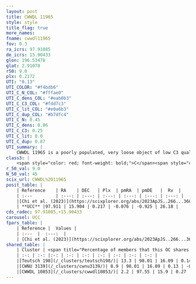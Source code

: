 ```yaml
---
layout: post
title: CWWDL 11965
style: style
title_flag: true
more_names: 
fname: cwwdl11965
fov: 0.3
ra_icrs: 97.91085
de_icrs: 15.90433
glon: 196.53478
glat: 2.91078
r50: 9.0
plx: 0.2172
UTI: "0.13"
UTI_COLOR: "#f4bdb6"
UTI_C_N_COL: "#fffae0"
UTI_C_dens_COL: "#eab0b3"
UTI_C_C3_COL: "#fdd7c3"
UTI_C_lit_COL: "#e0a6b3"
UTI_C_dup_COL: "#b7dfc4"
UTI_C_N: 0.45
UTI_C_dens: 0.06
UTI_C_C3: 0.25
UTI_C_lit: 0.0
UTI_C_dup: 0.87
UTI_summary: |
    CWWDL 11965 is a poorly populated, very loose object of low C3 quality. It was recently reported in the literature.<br><br>This is very likely a unique object, which shares a small percentage of members with at least one previously reported entry, and a very small percentage with at least one entry reported in the same catalogue.
class3: |
    <span style="color: red; font-weight: bold;">C</span><span style="color: red; font-weight: bold;">C</span>
r_50_val: 9.0
N_50_val: 45
scix_url: CWWDL%2011965
posit_table: |
    | Reference    | RA    | DEC   | Plx  | pmRA  | pmDE   |  Rv  |
    | :---         | :---: | :---: | :---: | :---: | :---: | :---: |
    |[Chi et al. (2023)](https://scixplorer.org/abs/2023ApJS..266...36C) | 97.888 | 15.895 | 0.248 | -0.122 | -0.872 | 60.029 |
    | **UCC** |97.911 | 15.904 | 0.217 | -0.076 | -0.925 | 26.18 | 
cds_radec: 97.91085,+15.90433
carousel: UCC
fpars_table: |
    | Reference |  Values |
    | :---  |  :---:  |
    | [Chi et al. (2023)](https://scixplorer.org/abs/2023ApJS..266...36C) | `logAge=8.15, Z=0.37` |
shared_table: |
    | Cluster | <span title="Percentage of members that this OC shares with the ones listed">%</span>   | RA   | DEC   | Plx   | pmRA  | pmDE  | Rv | UTI |
    | :-: | :-: |:-: | :-: | :-: | :-: | :-: | :-: | :-: |
    |[Teutsch 198](/_clusters/teutsch198/)| 13.3 | 98.01 | 16.09 | 0.14 | -0.01 | -0.97 | 60.74 |0.63 |
    |[CWNU 3139](/_clusters/cwnu3139/)| 8.9 | 98.01 | 16.09 | 0.13 | -0.01 | -0.97 | 60.74 |0.0 |
    |[CWWDL 10853](/_clusters/cwwdl10853/)| 2.2 | 97.55 | 15.9 | 0.27 | -0.12 | -1.08 | 54.14 |0.03 |
---
```

